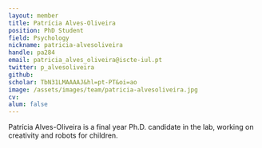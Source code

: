 ```yaml
---
layout: member
title: Patrícia Alves-Oliveira
position: PhD Student
field: Psychology
nickname: patricia-alvesoliveira
handle: pa284
email: patricia_alves_oliveira@iscte-iul.pt
twitter: p_alvesoliveira
github: 
scholar: TbN31LMAAAAJ&hl=pt-PT&oi=ao
image: /assets/images/team/patricia-alvesoliveira.jpg
cv: 
alum: false
---
```

Patrícia Alves-Oliveira is a final year Ph.D. candidate in the lab, working on creativity and robots for children. 

